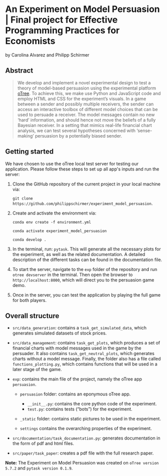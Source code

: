 # An Experiment on Model Persuasion | Final project for Effective Programming Practices for Economists
by
Carolina Alvarez and
Philipp Schirmer

## Abstract 

> We develop and implement a novel experimental design to test a theory of model-based
persuasion using the experimental platform [oTree](https://www.otree.org/). To achieve this, we make use Python
and JavaScript code and employ HTML and CSS for the experiment’s visuals. In a game
between a sender and possibly multiple receivers, the sender can access an interactive
toolbox of different model choices that can be used to persuade a receiver. The model
messages contain no new ‘hard’ information, and should hence not move the beliefs of a
fully Bayesian receiver. In a setting that mimics real-life financial chart analysis, we can
test several hypotheses concerned with ‘sense-making’ persuasion by a potentially biased
sender.

## Getting started

We have chosen to use the oTree local test server for testing our application. Please follow these steps to set up all app's 
inputs and run the server:

1. Clone the GitHub repository of the current project in your local machine via:
    
    ``git clone https://github.com/philippschirmer/experiment_model_persuasion``.

2. Create and activate the environment via:

    ``conda env create -f environment.yml``
    
    ``conda activate experiment_model_persuasion``

    ``conda develop .``

3. In the terminal, run: ``pytask``. This will generate all the necessary plots for the experiment, as well as the related documentation. A detailed description of the different tasks can be found in the documentation file. 

4. To start the server, navigate to the ``exp`` folder of the repository and run ``otree devserver`` in the terminal. Then open the browser to ``http://localhost:8000``, which will direct you to the persuasion game demo.

5. Once in the server, you can test the application by playing the full game for both players.

## Overall structure

* ``src/data_generation``: contains a ``task_get_simulated_data``, which generates simulated datasets of stock prices.

* ``src/data_management``: contains ``task_get_plots``, which produces a set of financial charts with model messages used in the game by the persuader. It also contains ``task_get_neutral_plots``, which generates charts without a model message. Finally, the folder also has a file called ``functions_plotting.py``, which contains functions that will be used in a later stage of the game.

* ``exp``: contains the main file of the project, namely the oTree app ``persuasion``.  
  * ``persuasion`` folder: contains an eponymous oTree app.
    * ``__init__.py``: contains the core python code of the experiment.
    * ``test.py``: contains tests (“bots”) for the experiment.

  * ``_static`` folder: contains static pictures to be used in the experiment.
  * ``settings`` contains the overarching properties of the experiment.

* ``src/documentation/task_documentation.py``: generates documentation in the form of pdf and html files.
* ``src/paper/task_paper``: creates a pdf file with the full research paper.

**Note:** The Experiment on Model Persuasion was created on ``oTree version 5.7.2`` and ``pytask version 0.1.9``. 
